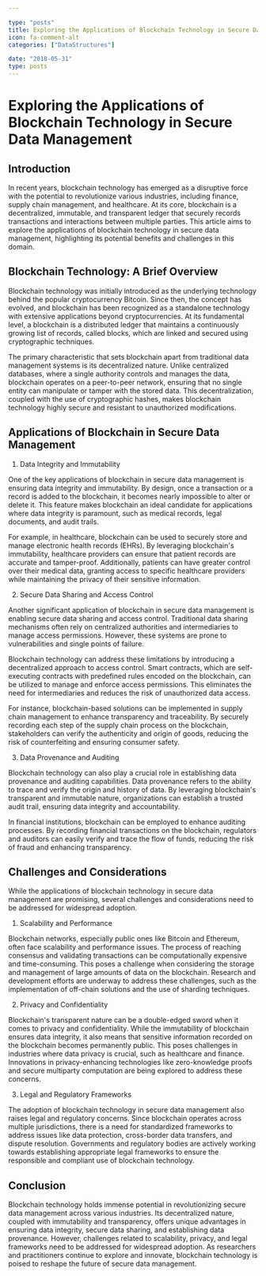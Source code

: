 ```yaml
---

type: "posts"
title: Exploring the Applications of Blockchain Technology in Secure Data Management
icon: fa-comment-alt
categories: ["DataStructures"]

date: "2018-05-31"
type: posts
---
```





# Exploring the Applications of Blockchain Technology in Secure Data Management

## Introduction

In recent years, blockchain technology has emerged as a disruptive force with the potential to revolutionize various industries, including finance, supply chain management, and healthcare. At its core, blockchain is a decentralized, immutable, and transparent ledger that securely records transactions and interactions between multiple parties. This article aims to explore the applications of blockchain technology in secure data management, highlighting its potential benefits and challenges in this domain.

## Blockchain Technology: A Brief Overview

Blockchain technology was initially introduced as the underlying technology behind the popular cryptocurrency Bitcoin. Since then, the concept has evolved, and blockchain has been recognized as a standalone technology with extensive applications beyond cryptocurrencies. At its fundamental level, a blockchain is a distributed ledger that maintains a continuously growing list of records, called blocks, which are linked and secured using cryptographic techniques.

The primary characteristic that sets blockchain apart from traditional data management systems is its decentralized nature. Unlike centralized databases, where a single authority controls and manages the data, blockchain operates on a peer-to-peer network, ensuring that no single entity can manipulate or tamper with the stored data. This decentralization, coupled with the use of cryptographic hashes, makes blockchain technology highly secure and resistant to unauthorized modifications.

## Applications of Blockchain in Secure Data Management

1. Data Integrity and Immutability

One of the key applications of blockchain in secure data management is ensuring data integrity and immutability. By design, once a transaction or a record is added to the blockchain, it becomes nearly impossible to alter or delete it. This feature makes blockchain an ideal candidate for applications where data integrity is paramount, such as medical records, legal documents, and audit trails.

For example, in healthcare, blockchain can be used to securely store and manage electronic health records (EHRs). By leveraging blockchain's immutability, healthcare providers can ensure that patient records are accurate and tamper-proof. Additionally, patients can have greater control over their medical data, granting access to specific healthcare providers while maintaining the privacy of their sensitive information.

2. Secure Data Sharing and Access Control

Another significant application of blockchain in secure data management is enabling secure data sharing and access control. Traditional data sharing mechanisms often rely on centralized authorities and intermediaries to manage access permissions. However, these systems are prone to vulnerabilities and single points of failure.

Blockchain technology can address these limitations by introducing a decentralized approach to access control. Smart contracts, which are self-executing contracts with predefined rules encoded on the blockchain, can be utilized to manage and enforce access permissions. This eliminates the need for intermediaries and reduces the risk of unauthorized data access.

For instance, blockchain-based solutions can be implemented in supply chain management to enhance transparency and traceability. By securely recording each step of the supply chain process on the blockchain, stakeholders can verify the authenticity and origin of goods, reducing the risk of counterfeiting and ensuring consumer safety.

3. Data Provenance and Auditing

Blockchain technology can also play a crucial role in establishing data provenance and auditing capabilities. Data provenance refers to the ability to trace and verify the origin and history of data. By leveraging blockchain's transparent and immutable nature, organizations can establish a trusted audit trail, ensuring data integrity and accountability.

In financial institutions, blockchain can be employed to enhance auditing processes. By recording financial transactions on the blockchain, regulators and auditors can easily verify and trace the flow of funds, reducing the risk of fraud and enhancing transparency.

## Challenges and Considerations

While the applications of blockchain technology in secure data management are promising, several challenges and considerations need to be addressed for widespread adoption.

1. Scalability and Performance

Blockchain networks, especially public ones like Bitcoin and Ethereum, often face scalability and performance issues. The process of reaching consensus and validating transactions can be computationally expensive and time-consuming. This poses a challenge when considering the storage and management of large amounts of data on the blockchain. Research and development efforts are underway to address these challenges, such as the implementation of off-chain solutions and the use of sharding techniques.

2. Privacy and Confidentiality

Blockchain's transparent nature can be a double-edged sword when it comes to privacy and confidentiality. While the immutability of blockchain ensures data integrity, it also means that sensitive information recorded on the blockchain becomes permanently public. This poses challenges in industries where data privacy is crucial, such as healthcare and finance. Innovations in privacy-enhancing technologies like zero-knowledge proofs and secure multiparty computation are being explored to address these concerns.

3. Legal and Regulatory Frameworks

The adoption of blockchain technology in secure data management also raises legal and regulatory concerns. Since blockchain operates across multiple jurisdictions, there is a need for standardized frameworks to address issues like data protection, cross-border data transfers, and dispute resolution. Governments and regulatory bodies are actively working towards establishing appropriate legal frameworks to ensure the responsible and compliant use of blockchain technology.

## Conclusion

Blockchain technology holds immense potential in revolutionizing secure data management across various industries. Its decentralized nature, coupled with immutability and transparency, offers unique advantages in ensuring data integrity, secure data sharing, and establishing data provenance. However, challenges related to scalability, privacy, and legal frameworks need to be addressed for widespread adoption. As researchers and practitioners continue to explore and innovate, blockchain technology is poised to reshape the future of secure data management.
